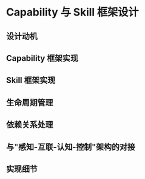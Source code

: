 # Capability 与 Skill 框架设计

## 设计动机

## Capability 框架实现

## Skill 框架实现

## 生命周期管理

## 依赖关系处理

## 与"感知-互联-认知-控制"架构的对接

## 实现细节

